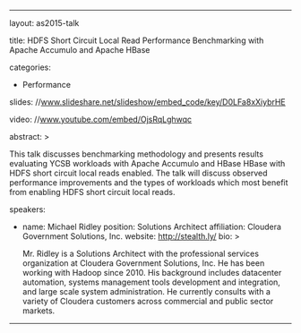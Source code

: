 ---

layout: as2015-talk

title: HDFS Short Circuit Local Read Performance Benchmarking with Apache Accumulo and Apache HBase

categories:
  - Performance

slides: //www.slideshare.net/slideshow/embed_code/key/D0LFa8xXiybrHE

video: //www.youtube.com/embed/OjsRqLghwqc

abstract: >
  
  This talk discusses benchmarking methodology and presents results evaluating YCSB workloads with Apache Accumulo and HBase HBase with HDFS short circuit local reads enabled.  The talk will discuss observed performance improvements and the types of workloads which most benefit from enabling HDFS short circuit local reads.

speakers:
  
  - name: Michael Ridley
    position: Solutions Architect
    affiliation: Cloudera Government Solutions, Inc.
    website: http://stealth.ly/
    bio: >

      Mr. Ridley is a Solutions Architect with the professional services organization at Cloudera Government Solutions, Inc.  He has been working with Hadoop since 2010.  His background includes datacenter automation, systems management tools development and integration, and large scale system administration.  He currently consults with a variety of Cloudera customers across commercial and public sector markets.

---
